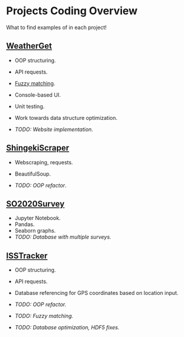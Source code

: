 # Projects Coding Overview
What to find examples of in each project!
## [WeatherGet](https://github.com/yayorbitgum/Personal/tree/master/Python/Projects/WeatherGet)
- OOP structuring.
- API requests.
- [Fuzzy matching](https://chairnerd.seatgeek.com/fuzzywuzzy-fuzzy-string-matching-in-python/).
- Console-based UI.
- Unit testing.
- Work towards data structure optimization.


- *TODO: Website implementation.*

## [ShingekiScraper](https://github.com/yayorbitgum/Personal/tree/master/Python/Projects/ShingekiScraper)
- Webscraping, requests.
- BeautifulSoup.
  

- *TODO: OOP refactor*.

## [SO2020Survey](https://github.com/yayorbitgum/Personal/tree/master/Python/Projects/SO2020Survey)
- Jupyter Notebook.
- Pandas.
- Seaborn graphs.  
- *TODO: Database with multiple surveys.*

## [ISSTracker](https://github.com/yayorbitgum/Personal/tree/master/Python/Projects/ISSTracker)
- OOP structuring.
- API requests.
- Database referencing for GPS coordinates based on location input.
  

- *TODO: OOP refactor.*
- *TODO: Fuzzy matching.*
- *TODO: Database optimization, HDF5 fixes.*
